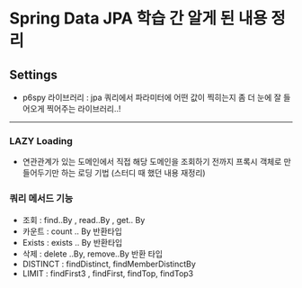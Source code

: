 
# Spring Data JPA 학습 간 알게 된 내용 정리

## Settings
- p6spy 라이브러리 : jpa 쿼리에서 파라미터에 어떤 값이 찍히는지 
좀 더 눈에 잘 들어오게 찍어주는 라이브러리..!

---
### LAZY Loading
- 연관관계가 있는 도메인에서 직접 해당 도메인을 조회하기 전까지 프록시 객체로
만들어두기만 하는 로딩 기법 (스터디 때 했던 내용 재정리)


### 쿼리 메서드 기능
- 조회 : find..By , read..By , get.. By
- 카운트 : count .. By 반환타입
- Exists : exists .. By 반환타입
- 삭제 : delete ..By, remove..By 반환 타입
- DISTINCT : findDistinct, findMemberDistinctBy
- LIMIT : findFirst3 , findFirst, findTop, findTop3
